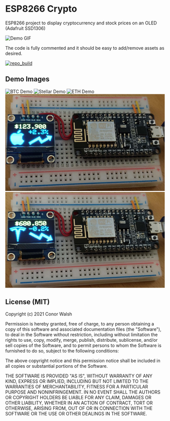 # ESP8266 Crypto
ESP8266 project to display cryptocurrency and stock prices on an OLED (Adafruit SSD1306)

![Demo GIF](/images/gif_demo.gif?raw=true "Demo GIF")

The code is fully commented and it should be easy to add/remove assets as desired.

[![repo_build](https://github.com/conorwalsh/esp8266-crypto/actions/workflows/repo_build.yaml/badge.svg)](https://github.com/conorwalsh/esp8266-crypto/actions/workflows/repo_build.yaml)

## Demo Images
![BTC Demo](/images/btc_demo.jpg?raw=true "BTC Demo")
![Stellar Demo](/images/xlm_demo.jpg?raw=true "Stellar Demo")
![ETH Demo](/images/eth_demo.jpg?raw=true "ETH Demo")
![Apple Demo](/images/appl_demo.jpg?raw=true "Apple Demo")
![Tesla Demo](/images/tsla_demo.jpg?raw=true "Tesla Demo")

## License (MIT)
Copyright (c) 2021 Conor Walsh 

Permission is hereby granted, free of charge, to any person obtaining a copy
of this software and associated documentation files (the "Software"), to deal
in the Software without restriction, including without limitation the rights
to use, copy, modify, merge, publish, distribute, sublicense, and/or sell
copies of the Software, and to permit persons to whom the Software is
furnished to do so, subject to the following conditions:

The above copyright notice and this permission notice shall be included in all
copies or substantial portions of the Software.

THE SOFTWARE IS PROVIDED "AS IS", WITHOUT WARRANTY OF ANY KIND, EXPRESS OR
IMPLIED, INCLUDING BUT NOT LIMITED TO THE WARRANTIES OF MERCHANTABILITY,
FITNESS FOR A PARTICULAR PURPOSE AND NONINFRINGEMENT. IN NO EVENT SHALL THE
AUTHORS OR COPYRIGHT HOLDERS BE LIABLE FOR ANY CLAIM, DAMAGES OR OTHER
LIABILITY, WHETHER IN AN ACTION OF CONTRACT, TORT OR OTHERWISE, ARISING FROM,
OUT OF OR IN CONNECTION WITH THE SOFTWARE OR THE USE OR OTHER DEALINGS IN THE
SOFTWARE.
